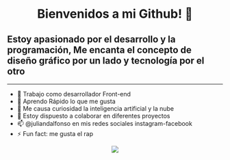 <h1 align="center">Bienvenidos a mi Github! 👋</h1>

<h2> Estoy apasionado por el desarrollo y la programación, Me encanta el concepto de diseño gráfico por un lado y tecnología por el otro </h2>

---

- 🔭 Trabajo como desarrollador Front-end
- 🌱 Aprendo Rápido lo que me gusta
- 🤔 Me causa curiosidad la inteligencia artificial y la nube
- 💬 Estoy dispuesto a colaborar en diferentes proyectos
- 📫 @juliandalfonso en mis redes sociales instagram-facebook
- ⚡ Fun fact: me gusta el rap

<p align="center">
<img src="https://github-readme-stats.vercel.app/api?username=juliandalfonso&&show_icons=true&title_color=ffffff&icon_color=bb2acf&text_color=daf7dc&bg_color=151515" center>
</p>
